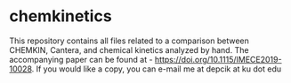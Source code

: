 # chemkinetics
This repository contains all files related to a comparison between CHEMKIN, Cantera, and chemical kinetics analyzed by hand.
The accompanying paper can be found at - https://doi.org/10.1115/IMECE2019-10028.
If you would like a copy, you can e-mail me at depcik at ku dot edu

